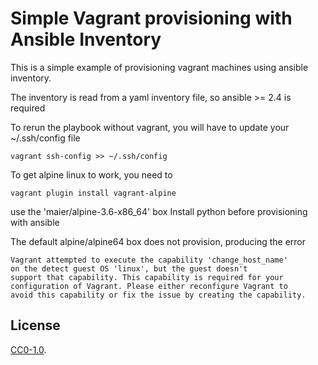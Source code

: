 # Simple Vagrant provisioning with Ansible Inventory

This is a simple example of provisioning vagrant machines
using ansible inventory. 

The inventory is read from a yaml inventory file, so ansible >= 2.4 is required

To rerun the playbook without vagrant, you will have to update your ~/.ssh/config file
```
vagrant ssh-config >> ~/.ssh/config
```

To get alpine linux to work, you need to
```
vagrant plugin install vagrant-alpine
```
use the 'maier/alpine-3.6-x86_64' box
Install python before provisioning with ansible

The default alpine/alpine64 box does not provision, producing the error
```
Vagrant attempted to execute the capability 'change_host_name'
on the detect guest OS 'linux', but the guest doesn't
support that capability. This capability is required for your
configuration of Vagrant. Please either reconfigure Vagrant to
avoid this capability or fix the issue by creating the capability.
```

## License

[CC0-1.0](./LICENSE).
